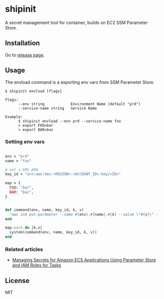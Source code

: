# shipinit

A secret management tool for container, builds on EC2 SSM Parameter Store.

## Installation

Go to [release page](https://github.com/SKAhack/shipinit/releases).

## Usage

The envload command is a exporting env vars from SSM Parameter Store.

```
$ shipinit envload [flags]

Flags:
      --env string            Environment Name (default "prd")
      --service-name string   Service Name

Example:
      $ shipinit envload --env prd --service-name foo
      > export FOO=bar
      > export BAR=baz
```

### Setting env vars

```ruby

env = "prd"
name = "foo"

# set a KMS ARN
key_id = "arn:aws:kms:<REGION>:<ACCOUNT_ID>:key/<ID>"

map = {
  FOO: "bar",
  BAR: "baz",
}


def command(env, name, key_id, k, v)
  "aws ssm put-parameter --name #{env}.#{name}.#{k} --value \"#{v}\" --type SecureString --key-id #{key_id}"
end

map.each do |k,v|
  system(command(env, name, key_id, k, v))
end
```

### Related articles

- [Managing Secrets for Amazon ECS Applications Using Parameter Store and IAM Roles for Tasks](https://aws.amazon.com/blogs/compute/managing-secrets-for-amazon-ecs-applications-using-parameter-store-and-iam-roles-for-tasks/)

## License

MIT
